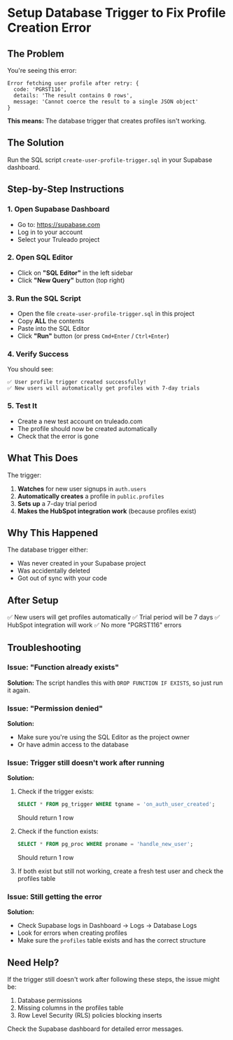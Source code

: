# Setup Database Trigger to Fix Profile Creation Error

## The Problem

You're seeing this error:
```
Error fetching user profile after retry: {
  code: 'PGRST116',
  details: 'The result contains 0 rows',
  message: 'Cannot coerce the result to a single JSON object'
}
```

**This means:** The database trigger that creates profiles isn't working.

## The Solution

Run the SQL script `create-user-profile-trigger.sql` in your Supabase dashboard.

## Step-by-Step Instructions

### 1. Open Supabase Dashboard
- Go to: https://supabase.com
- Log in to your account
- Select your Truleado project

### 2. Open SQL Editor
- Click on **"SQL Editor"** in the left sidebar
- Click **"New Query"** button (top right)

### 3. Run the SQL Script
- Open the file `create-user-profile-trigger.sql` in this project
- Copy **ALL** the contents
- Paste into the SQL Editor
- Click **"Run"** button (or press `Cmd+Enter` / `Ctrl+Enter`)

### 4. Verify Success
You should see:
```
✅ User profile trigger created successfully!
✅ New users will automatically get profiles with 7-day trials
```

### 5. Test It
- Create a new test account on truleado.com
- The profile should now be created automatically
- Check that the error is gone

## What This Does

The trigger:
1. **Watches** for new user signups in `auth.users`
2. **Automatically creates** a profile in `public.profiles`
3. **Sets up** a 7-day trial period
4. **Makes the HubSpot integration work** (because profiles exist)

## Why This Happened

The database trigger either:
- Was never created in your Supabase project
- Was accidentally deleted
- Got out of sync with your code

## After Setup

✅ New users will get profiles automatically
✅ Trial period will be 7 days
✅ HubSpot integration will work
✅ No more "PGRST116" errors

## Troubleshooting

### Issue: "Function already exists"
**Solution:** The script handles this with `DROP FUNCTION IF EXISTS`, so just run it again.

### Issue: "Permission denied"
**Solution:** 
- Make sure you're using the SQL Editor as the project owner
- Or have admin access to the database

### Issue: Trigger still doesn't work after running
**Solution:**
1. Check if the trigger exists:
   ```sql
   SELECT * FROM pg_trigger WHERE tgname = 'on_auth_user_created';
   ```
   Should return 1 row

2. Check if the function exists:
   ```sql
   SELECT * FROM pg_proc WHERE proname = 'handle_new_user';
   ```
   Should return 1 row

3. If both exist but still not working, create a fresh test user and check the profiles table

### Issue: Still getting the error
**Solution:**
- Check Supabase logs in Dashboard → Logs → Database Logs
- Look for errors when creating profiles
- Make sure the `profiles` table exists and has the correct structure

## Need Help?

If the trigger still doesn't work after following these steps, the issue might be:
1. Database permissions
2. Missing columns in the profiles table
3. Row Level Security (RLS) policies blocking inserts

Check the Supabase dashboard for detailed error messages.

